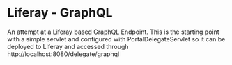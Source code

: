 # Liferay - GraphQL

An attempt at a Liferay based GraphQL Endpoint.  This is the starting point with a simple servlet and configured with 
PortalDelegateServlet so it can be deployed to Liferay and accessed through http://localhost:8080/delegate/graphql     
